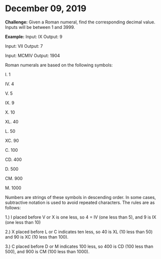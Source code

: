 # December 09, 2019

**Challenge:** Given a Roman numeral, find the corresponding decimal value. Inputs will be between 1 and 3999.


**Example:**
Input: IX
Output: 9

Input: VII
Output: 7

Input: MCMIV
Output: 1904


Roman numerals are based on the following symbols:

I. 1

IV. 4

V. 5

IX. 9

X. 10

XL. 40

L. 50

XC. 90

C. 100

CD. 400

D. 500

CM. 900

M. 1000

Numbers are strings of these symbols in descending order. In some cases, subtractive notation is used to avoid repeated characters. The rules are as follows:

1.) I placed before V or X is one less, so 4 = IV (one less than 5), and 9 is IX (one less than 10)

2.) X placed before L or C indicates ten less, so 40 is XL (10 less than 50) and 90 is XC (10 less than 100).

3.) C placed before D or M indicates 100 less, so 400 is CD (100 less than 500), and 900 is CM (100 less than 1000).